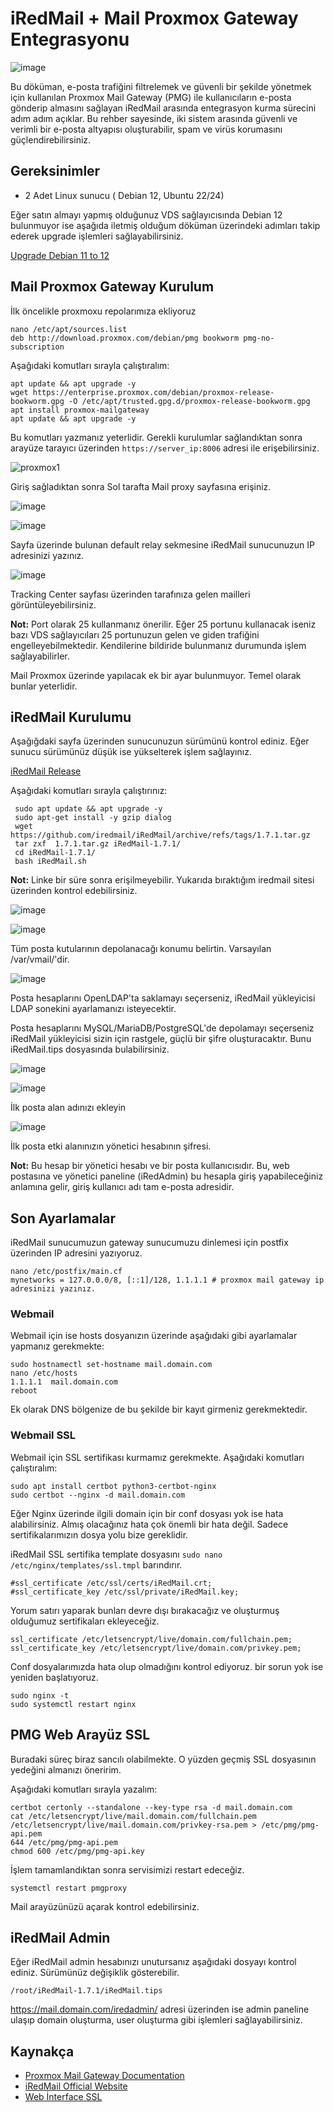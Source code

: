 # iRedMail + Mail Proxmox Gateway Entegrasyonu

![image](https://github.com/user-attachments/assets/fd2ca850-a018-4438-bc29-3567bd67f4d2)


Bu döküman, e-posta trafiğini filtrelemek ve güvenli bir şekilde yönetmek için kullanılan Proxmox Mail Gateway (PMG) ile kullanıcıların e-posta gönderip almasını sağlayan iRedMail arasında entegrasyon kurma sürecini adım adım açıklar. Bu rehber sayesinde, iki sistem arasında güvenli ve verimli bir e-posta altyapısı oluşturabilir, spam ve virüs korumasını güçlendirebilirsiniz.

## Gereksinimler

- 2 Adet Linux sunucu ( Debian 12, Ubuntu 22/24)


Eğer satın almayı yapmış olduğunuz VDS sağlayıcısında Debian 12 bulunmuyor ise aşağıda iletmiş olduğum döküman üzerindeki adımları takip ederek upgrade işlemleri sağlayabilirsiniz.

[Upgrade Debian 11 to 12](https://phoenixnap.com/kb/upgrade-debian-11-to-12)

## Mail Proxmox Gateway Kurulum


İlk öncelikle proxmoxu repolarımıza ekliyoruz


```
nano /etc/apt/sources.list
deb http://download.proxmox.com/debian/pmg bookworm pmg-no-subscription
```

Aşağıdaki komutları sırayla çalıştıralım:

```
apt update && apt upgrade -y
wget https://enterprise.proxmox.com/debian/proxmox-release-bookworm.gpg -O /etc/apt/trusted.gpg.d/proxmox-release-bookworm.gpg
apt install proxmox-mailgateway
apt update && apt upgrade -y
```

Bu komutları yazmanız yeterlidir. Gerekli kurulumlar sağlandıktan sonra arayüze tarayıcı üzerinden `https://server_ip:8006` adresi ile erişebilirsiniz.

![proxmox1](https://github.com/user-attachments/assets/86521b6a-75b7-48b8-94d8-46780fc1bd91)

Giriş sağladıktan sonra Sol tarafta Mail proxy sayfasına erişiniz.

![image](https://github.com/user-attachments/assets/8fa90eae-5ea9-41af-b9be-2b416451bd4f)

![image](https://github.com/user-attachments/assets/7b80f1a6-c864-4650-a869-b6e202df39a5)

Sayfa üzerinde bulunan default relay sekmesine iRedMail sunucunuzun IP adresinizi yazınız.

![image](https://github.com/user-attachments/assets/623c18e6-9d1f-49c8-9c3c-e8c2ef95a862)

Tracking Center sayfası üzerinden tarafınıza gelen mailleri görüntüleyebilirsiniz.


**Not:** Port olarak 25 kullanmanız önerilir. Eğer 25 portunu kullanacak iseniz bazı VDS sağlayıcıları 25 portunuzun gelen ve giden trafiğini engelleyebilmektedir. Kendilerine bildiride bulunmanız durumunda işlem sağlayabilirler.

Mail Proxmox üzerinde yapılacak ek bir ayar bulunmuyor. Temel olarak bunlar yeterlidir.


## iRedMail Kurulumu

Aşağığdaki sayfa üzerinden sunucunuzun sürümünü kontrol ediniz. Eğer sunucu sürümünüz düşük ise yükselterek işlem sağlayınız.


[iRedMail Release](https://www.iredmail.org/download.html)

Aşağıdaki komutları sırayla çalıştırınız:

```
 sudo apt update && apt upgrade -y
 sudo apt-get install -y gzip dialog
 wget https://github.com/iredmail/iRedMail/archive/refs/tags/1.7.1.tar.gz
 tar zxf  1.7.1.tar.gz iRedMail-1.7.1/
 cd iRedMail-1.7.1/
 bash iRedMail.sh
```

**Not:** Linke bir süre sonra erişilmeyebilir. Yukarıda bıraktığım iredmail sitesi üzerinden kontrol edebilirsiniz.


![image](https://github.com/user-attachments/assets/ea76e914-d65c-4946-90a7-9a2496b0037b)


![image](https://github.com/user-attachments/assets/fd293878-d79b-46dc-b9eb-9de3d2627d32)

Tüm posta kutularının depolanacağı konumu belirtin. Varsayılan /var/vmail/'dir.


![image](https://github.com/user-attachments/assets/c5c1c01a-f135-4044-b8ae-6f30d742f20a)

Posta hesaplarını OpenLDAP'ta saklamayı seçerseniz, iRedMail yükleyicisi LDAP sonekini ayarlamanızı isteyecektir.

Posta hesaplarını MySQL/MariaDB/PostgreSQL'de depolamayı seçerseniz iRedMail yükleyicisi sizin için rastgele, güçlü bir şifre oluşturacaktır. Bunu iRedMail.tips dosyasında bulabilirsiniz.

![image](https://github.com/user-attachments/assets/7d8f377f-019c-4ded-b006-67f1995fe1ee)

![image](https://github.com/user-attachments/assets/fdc31b92-42c9-499d-b566-17367e0f7c5d)

İlk posta alan adınızı ekleyin

![image](https://github.com/user-attachments/assets/0ad06fdf-370e-4ff5-bd0e-b8a8addf19d5)

İlk posta etki alanınızın yönetici hesabının şifresi.

**Not:** Bu hesap bir yönetici hesabı ve bir posta kullanıcısıdır. Bu, web postasına ve yönetici paneline (iRedAdmin) bu hesapla giriş yapabileceğiniz anlamına gelir, giriş kullanıcı adı tam e-posta adresidir.

## Son Ayarlamalar

iRedMail sunucumuzun gateway sunucumuzu dinlemesi için postfix üzerinden IP adresini yazıyoruz.

```
nano /etc/postfix/main.cf
mynetworks = 127.0.0.0/8, [::1]/128, 1.1.1.1 # proxmox mail gateway ip adresinizi yazınız.
```

### Webmail

Webmail için ise hosts dosyanızın üzerinde aşağıdaki gibi ayarlamalar yapmanız gerekmekte:

```
sudo hostnamectl set-hostname mail.domain.com
nano /etc/hosts
1.1.1.1  mail.domain.com
reboot
```

Ek olarak DNS bölgenize de bu şekilde bir kayıt girmeniz gerekmektedir.

### Webmail SSL

Webmail için SSL sertifikası kurmamız gerekmekte. Aşağıdaki komutları çalıştıralım:


```
sudo apt install certbot python3-certbot-nginx
sudo certbot --nginx -d mail.domain.com
```

Eğer Nginx üzerinde ilgili domain için bir conf dosyası yok ise hata alabilirsiniz. Almış olacağınız hata çok önemli bir hata değil. Sadece sertifikalarımızın dosya yolu bize gereklidir.

iRedMail SSL sertifika template dosyasını  `sudo nano /etc/nginx/templates/ssl.tmpl` barındırır.

```
#ssl_certificate /etc/ssl/certs/iRedMail.crt;
#ssl_certificate_key /etc/ssl/private/iRedMail.key;
```
Yorum satırı yaparak bunları devre dışı bırakacağız ve oluşturmuş olduğumuz sertifikaları ekleyeceğiz.

```
ssl_certificate /etc/letsencrypt/live/domain.com/fullchain.pem;
ssl_certificate_key /etc/letsencrypt/live/domain.com/privkey.pem;
```

Conf dosyalarımızda hata olup olmadığını kontrol ediyoruz. bir sorun yok ise yeniden başlatıyoruz.

```
sudo nginx -t
sudo systemctl restart nginx
```

## PMG Web Arayüz SSL

Buradaki süreç biraz sancılı olabilmekte. O yüzden geçmiş SSL dosyasının yedeğini almanızı öneririm.

Aşağıdaki komutları sırayla yazalım:

```
certbot certonly --standalone --key-type rsa -d mail.domain.com
cat /etc/letsencrypt/live/mail.domain.com/fullchain.pem /etc/letsencrypt/live/mail.domain.com/privkey-rsa.pem > /etc/pmg/pmg-api.pem
644 /etc/pmg/pmg-api.pem
chmod 600 /etc/pmg/pmg-api.key
```

İşlem tamamlandıktan sonra servisimizi restart edeceğiz.

```
systemctl restart pmgproxy
```


Mail arayüzünüzü açarak kontrol edebilirsiniz.


## iRedMail Admin

Eğer iRedMail admin hesabınızı unutursanız aşağıdaki dosyayı kontrol ediniz. Sürümünüz değişiklik gösterebilir.

```
/root/iRedMail-1.7.1/iRedMail.tips 
```

https://mail.domain.com/iredadmin/ adresi üzerinden ise admin paneline ulaşıp domain oluşturma, user oluşturma gibi işlemleri sağlayabilirsiniz.









## Kaynakça
- [Proxmox Mail Gateway Documentation](https://pve.proxmox.com/wiki/Install_Proxmox_VE_on_Debian_12_Bookworm)
- [iRedMail Official Website](https://docs.iredmail.org/install.iredmail.on.debian.ubuntu.html)
- [Web İnterface SSL](https://forum.proxmox.com/threads/how-to-have-mail-gateway-url-dashboard-with-ssl.108153/)
